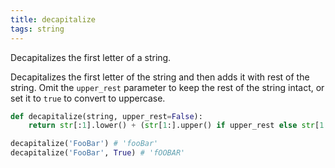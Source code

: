 ```yaml
---
title: decapitalize
tags: string
---
```

Decapitalizes the first letter of a string.

Decapitalizes the first letter of the string and then adds it with rest of the string. Omit the `upper_rest` parameter to keep the rest of the string intact, or set it to `true` to convert to uppercase.

```py
def decapitalize(string, upper_rest=False):
    return str[:1].lower() + (str[1:].upper() if upper_rest else str[1:])
```

```py
decapitalize('FooBar') # 'fooBar'
decapitalize('FooBar', True) # 'fOOBAR'
```